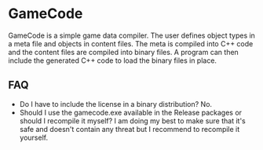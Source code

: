 # GameCode

GameCode is a simple game data compiler. 
The user defines object types in a meta file and objects in content files. The meta is compiled into C++ code and the content files are compiled into binary files. A program can then include the generated C++ code to load the binary files in place.

## FAQ
* Do I have to include the license in a binary distribution?
No.
* Should I use the gamecode.exe available in the Release packages or should I recompile it myself?
I am doing my best to make sure that it's safe and doesn't contain any threat but I recommend to recompile it yourself.
